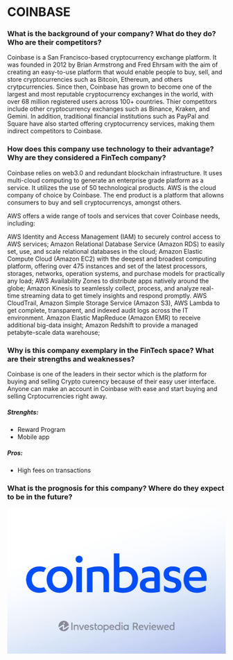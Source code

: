 # COINBASE

### What is the background of your company? What do they do? Who are their competitors?
Coinbase is a San Francisco-based cryptocurrency exchange platform. It was founded in 2012 by Brian Armstrong and Fred Ehrsam
with the aim of creating an easy-to-use platform that would enable people to buy, sell, and store cryptocurrencies such as Bitcoin, 
Ethereum, and others crytpcurrencies. Since then, Coinbase has grown to become one of the largest and most reputable cryptocurrency exchanges in the world, 
with over 68 million registered users across 100+ countries. Thier competitors include other cryptocurrency exchanges such as 
Binance, Kraken, and Gemini. In addition, traditional financial institutions such as PayPal and Square have also started offering 
cryptocurrency services, making them indirect competitors to Coinbase.

### How does this company use technology to their advantage? Why are they considered a FinTech company?

Coinbase relies on web3.0 and redundant blockchain infrastructure.  It uses multi-cloud computing to generate an enterprise grade platform as a service. 
It utilizes the use of 50 technological products.  AWS is the cloud company of choice by Coinbase.
The end product is a platform that allowns consumers to buy and sell cryptocurrencys, amongst others.

AWS offers a wide range of tools and services that cover Coinbase needs, including:

AWS Identity and Access Management (IAM) to securely control access to AWS services;
Amazon Relational Database Service (Amazon RDS) to easily set, use, and scale relational databases in the cloud;
Amazon Elastic Compute Cloud (Amazon EC2) with the deepest and broadest computing platform, offering over 475 instances and set of the latest processors, storages, networks, operation systems, and purchase models for practically any load;
AWS Availability Zones to distribute apps natively around the globe;
Amazon Kinesis to seamlessly collect, process, and analyze real-time streaming data to get timely insights and respond promptly.
AWS CloudTrail, Amazon Simple Storage Service (Amazon S3), AWS Lambda to get complete, transparent, and indexed audit logs across the IT environment.
Amazon Elastic MapReduce (Amazon EMR) to receive additional big-data insight;
Amazon Redshift to provide a managed petabyte-scale data warehouse;

### Why is this company exemplary in the FinTech space? What are their strengths and weaknesses?
Coinbase is one of the leaders in their sector which is the platform for buying and selling Crypto cureency because of their easy user interface. Anyone can make an account in Coinbase with ease and start buying and selling Crptocurrencies right away.  
##### Strenghts: 
* Reward Program
* Mobile app

##### Pros:
* High fees on transactions

### What is the prognosis for this company? Where do they expect to be in the future?

![coinbase](coinbase.jpg) 
